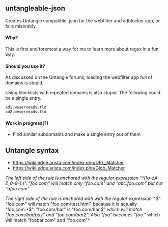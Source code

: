 ## untangleable-json

Creates Untangle compatible .json for the webfilter and adblocker app, or fails miserably.

#### Why?

This is first and foremost a way for me to learn more about regex in a fun way.  

#### Should you use it?

As discussed on the Untangle forums, loading the webfilter app full of domains is stupid.  

Using blocklists with repeated domains is also stupid. The following could be a single entry.  

```
ad1.weserveads.tld
ad2.weserveads.tld
```

#### Work in progress(?)

* Find similar subdomains and make a single entry out of them  

## Untangle syntax

* https://wiki.edge.arista.com/index.php/URL_Matcher  
* https://wiki.edge.arista.com/index.php/Glob_Matcher  

*The left side of the rule is anchored with the regular expression "^([a-zA-Z_0-9-]*\.)*". "foo.com" will match only "foo.com" and "abc.foo.com" but not "afoo.com"*  

*The right side of the rule is anchored with with the regular expression ".*$". "foo.com" will match "foo.com/test.html" because it is actually "foo.com.*$". "foo.com/bar" is "foo.com/bar.*$" which will match "foo.com/bar/baz" and "foo.com/bar2". Also "foo" becomes "foo.*" which will match "foobar.com" and "foo.com"*  

